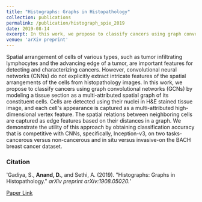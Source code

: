 ```yaml
---
title: "Histographs: Graphs in Histopathology"
collection: publications
permalink: /publication/histograph_spie_2019
date: 2019-08-14
excerpt: In this work, we propose to classify cancers using graph convolutional networks (GCNs) by modeling a tissue section as a multi-attributed spatial graph of its constituent cells.
venue: 'arXiv preprint'
---
```

Spatial arrangement of cells of various types, such as tumor infiltrating lymphocytes and the advancing edge of a tumor, are important features for detecting and characterizing cancers. However, convolutional neural networks (CNNs) do not explicitly extract intricate features of the spatial arrangements of the cells from histopathology images. In this work, we propose to classify cancers using graph convolutional networks (GCNs) by modeling a tissue section as a multi-attributed spatial graph of its constituent cells. Cells are detected using their nuclei in H&E stained tissue image, and each cell's appearance is captured as a multi-attributed high-dimensional vertex feature. The spatial relations between neighboring cells are captured as edge features based on their distances in a graph. We demonstrate the utility of this approach by obtaining classification accuracy that is competitive with CNNs, specifically, Inception-v3, on two tasks-cancerous versus non-cancerous and in situ versus invasive-on the BACH breast cancer dataset.
### Citation 

'Gadiya, S., <b>Anand, D.</b>, and Sethi, A. (2019). &quot;Histographs: Graphs in Histopathology.&quot; <i>arXiv preprint arXiv:1908.05020.</i>'

[Paper Link](https://arxiv.org/abs/1908.05020)
